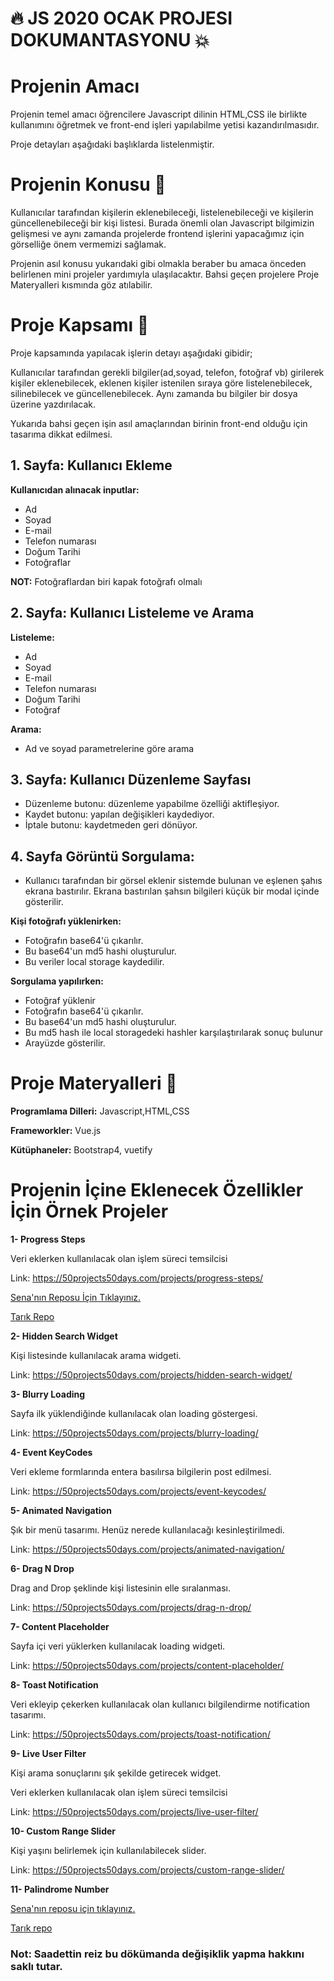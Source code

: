 # :fire:  JS 2020 OCAK PROJESI DOKUMANTASYONU   :boom:

# Projenin Amacı
 Projenin temel amacı öğrencilere Javascript dilinin HTML,CSS ile birlikte kullanımını öğretmek ve front-end işleri yapılabilme yetisi kazandırılmasıdır.

  Proje detayları aşağıdaki başlıklarda listelenmiştir.  

# Projenin Konusu  :orange_book:

Kullanıcılar tarafından kişilerin eklenebileceği, listelenebileceği ve kişilerin güncellenebileceği bir kişi listesi. Burada önemli olan Javascript bilgimizin gelişmesi ve aynı zamanda projelerde frontend işlerini yapacağımız için görselliğe önem vermemizi sağlamak.


Projenin asıl konusu yukarıdaki gibi olmakla beraber bu amaca önceden belirlenen mini projeler yardımıyla ulaşılacaktır.
Bahsi geçen projelere Proje Materyalleri kısmında göz atılabilir.


# Proje Kapsamı   :book:

Proje kapsamında yapılacak işlerin detayı aşağıdaki gibidir;

Kullanıcılar tarafından gerekli bilgiler(ad,soyad, telefon, fotoğraf vb) girilerek kişiler eklenebilecek, eklenen kişiler istenilen sıraya göre listelenebilecek, silinebilecek ve güncellenebilecek. Aynı zamanda bu bilgiler bir dosya üzerine yazdırılacak.

 Yukarıda bahsi geçen işin asıl amaçlarından birinin front-end olduğu için tasarıma dikkat edilmesi.
 
 ## **1.** Sayfa: Kullanıcı Ekleme 

  **Kullanıcıdan alınacak inputlar:**

   - Ad
   - Soyad
   - E-mail
   - Telefon numarası
   - Doğum Tarihi
   - Fotoğraflar

  **NOT:** Fotoğraflardan biri kapak fotoğrafı olmalı
   
 ## **2.** Sayfa: Kullanıcı Listeleme ve Arama
  
  **Listeleme:**

  - Ad 
  - Soyad 
  - E-mail
  - Telefon numarası
  - Doğum Tarihi
  - Fotoğraf
    
  **Arama:**
  - Ad ve soyad parametrelerine göre arama
   
## **3.** Sayfa: Kullanıcı Düzenleme Sayfası
 
  - Düzenleme butonu: düzenleme yapabilme özelliği aktifleşiyor. 
  - Kaydet butonu: yapılan değişikleri kaydediyor. 
  - İptale butonu: kaydetmeden geri dönüyor.
   
## **4.** Sayfa Görüntü Sorgulama:
   - Kullanıcı tarafından bir görsel eklenir sistemde bulunan ve eşlenen şahıs ekrana bastırılır. Ekrana bastırılan şahsın bilgileri küçük bir modal içinde gösterilir.

  **Kişi fotoğrafı yüklenirken:**
    
  - Fotoğrafın base64'ü çıkarılır.
  - Bu base64'un md5 hashi oluşturulur.
  - Bu veriler local storage kaydedilir.
    
  **Sorgulama yapılırken:**
   
  - Fotoğraf yüklenir
  - Fotoğrafın base64'ü çıkarılır.
  - Bu base64'un md5 hashi oluşturulur.
  - Bu md5 hash ile local storagedeki hashler karşılaştırılarak sonuç bulunur
  - Arayüzde gösterilir.
    
# Proje Materyalleri  :wrench:

**Programlama Dilleri:**  Javascript,HTML,CSS  

**Frameworkler:**  Vue.js

**Kütüphaneler:** Bootstrap4, vuetify

# Projenin İçine Eklenecek Özellikler İçin Örnek Projeler

**1- Progress Steps**

Veri eklerken kullanılacak olan işlem süreci temsilcisi

Link: https://50projects50days.com/projects/progress-steps/

[Sena'nın Reposu İçin Tıklayınız.](https://github.com/akpiinar/progress-step)

[Tarık Repo](https://github.com/tbayzin/Progress-stepsJS)

**2- Hidden Search Widget**

Kişi listesinde kullanılacak arama widgeti.

Link:  https://50projects50days.com/projects/hidden-search-widget/


**3- Blurry Loading**

Sayfa ilk yüklendiğinde kullanılacak olan loading göstergesi.

Link:  https://50projects50days.com/projects/blurry-loading/


**4- Event KeyCodes**

Veri ekleme formlarında entera basılırsa bilgilerin post edilmesi.


Link:  https://50projects50days.com/projects/event-keycodes/

**5- Animated Navigation**

Şık bir menü tasarımı. Henüz nerede kullanılacağı kesinleştirilmedi.

Link:  https://50projects50days.com/projects/animated-navigation/

**6- Drag N Drop**

Drag and Drop şeklinde kişi listesinin elle sıralanması.

Link: https://50projects50days.com/projects/drag-n-drop/

**7- Content Placeholder**

Sayfa içi veri yüklerken kullanılacak loading widgeti.

Link: https://50projects50days.com/projects/content-placeholder/

**8- Toast Notification**

Veri ekleyip çekerken kullanılacak olan kullanıcı bilgilendirme notification tasarımı.

Link: https://50projects50days.com/projects/toast-notification/

**9- Live User Filter**

Kişi arama sonuçlarını şık şekilde getirecek widget.

Veri eklerken kullanılacak olan işlem süreci temsilcisi

Link:  https://50projects50days.com/projects/live-user-filter/

**10- Custom Range Slider**

Kişi yaşını belirlemek için kullanılabilecek slider.

Link:  https://50projects50days.com/projects/custom-range-slider/

**11- Palindrome Number**

[Sena'nın reposu için tıklayınız.](https://github.com/akpiinar/javascript-palindrome-number)

[Tarık repo ](https://github.com/tbayzin/palindrome)



### **Not**: Saadettin reiz bu dökümanda değişiklik yapma hakkını saklı tutar.

